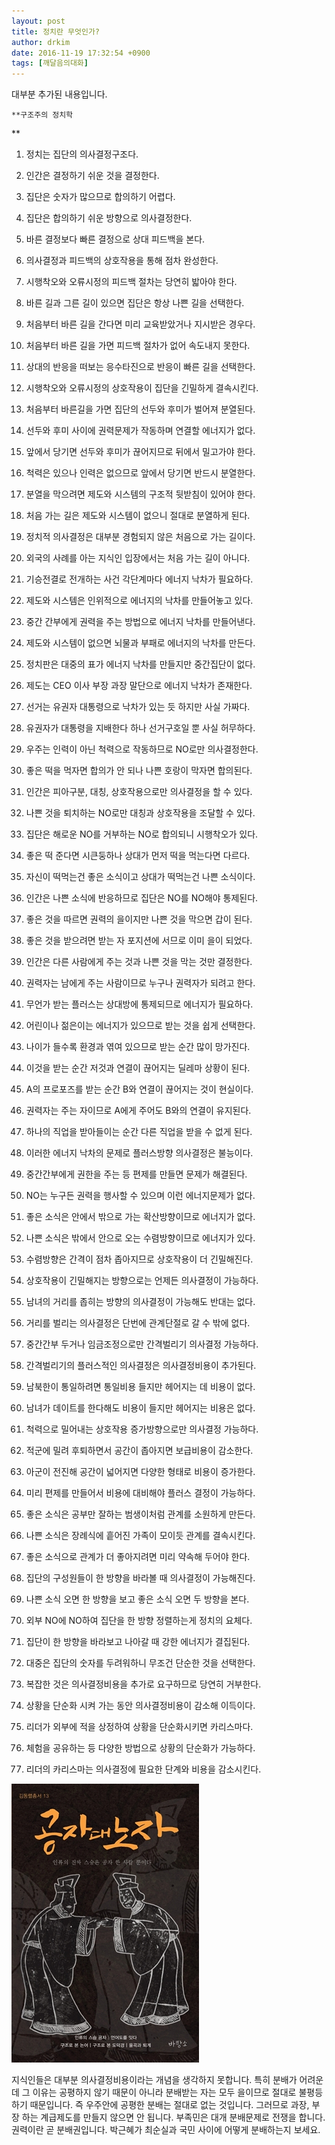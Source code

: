 ```yaml
---
layout: post
title: 정치란 무엇인가?
author: drkim
date: 2016-11-19 17:32:54 +0900
tags: [깨달음의대화]
---
```

 대부분 추가된 내용입니다.

  


   
 


    **구조주의 정치학   
  
**  

      
1) 정치는 집단의 의사결정구조다.   
      
2) 인간은 결정하기 쉬운 것을 결정한다.   
      
3) 집단은 숫자가 많으므로 합의하기 어렵다.   
      
4) 집단은 합의하기 쉬운 방향으로 의사결정한다.         
5) 바른 결정보다 빠른 결정으로 상대 피드백을 본다.         
6) 의사결정과 피드백의 상호작용을 통해 점차 완성한다.         
7) 시행착오와 오류시정의 피드백 절차는 당연히 밟아야 한다.         
8) 바른 길과 그른 길이 있으면 집단은 항상 나쁜 길을 선택한다.         
9) 처음부터 바른 길을 간다면 미리 교육받았거나 지시받은 경우다.         
10) 처음부터 바른 길을 가면 피드백 절차가 없어 속도내지 못한다.         
11) 상대의 반응을 떠보는 응수타진으로 반응이 빠른 길을 선택한다.         
12) 시행착오와 오류시정의 상호작용이 집단을 긴밀하게 결속시킨다.         
13) 처음부터 바른길을 가면 집단의 선두와 후미가 벌어져 분열된다.         
14) 선두와 후미 사이에 권력문제가 작동하며 연결할 에너지가 없다.         
15) 앞에서 당기면 선두와 후미가 끊어지므로 뒤에서 밀고가야 한다.         
16) 척력은 있으나 인력은 없으므로 앞에서 당기면 반드시 분열한다.         
17) 분열을 막으려면 제도와 시스템의 구조적 뒷받침이 있어야 한다.         
18) 처음 가는 길은 제도와 시스템이 없으니 절대로 분열하게 된다.         
19) 정치적 의사결정은 대부분 경험되지 않은 처음으로 가는 길이다.         
20) 외국의 사례를 아는 지식인 입장에서는 처음 가는 길이 아니다.         
21) 기승전결로 전개하는 사건 각단계마다 에너지 낙차가 필요하다.         
22) 제도와 시스템은 인위적으로 에너지의 낙차를 만들어놓고 있다.         
23) 중간 간부에게 권력을 주는 방법으로 에너지 낙차를 만들어낸다.         
24) 제도와 시스템이 없으면 뇌물과 부패로 에너지의 낙차를 만든다.         
25) 정치판은 대중의 표가 에너지 낙차를 만들지만 중간집단이 없다.         
26) 제도는 CEO 이사 부장 과장 말단으로 에너지 낙차가 존재한다.         
27) 선거는 유권자 대통령으로 낙차가 있는 듯 하지만 사실 가짜다.         
28) 유권자가 대통령을 지배한다 하나 선거구호일 뿐 사실 허무하다.         
29) 우주는 인력이 아닌 척력으로 작동하므로 NO로만 의사결정한다.         
30) 좋은 떡을 먹자면 합의가 안 되나 나쁜 호랑이 막자면 합의된다.         
31) 인간은 피아구분, 대칭, 상호작용으로만 의사결정을 할 수 있다.         
32) 나쁜 것을 퇴치하는 NO로만 대칭과 상호작용을 조달할 수 있다.         
33) 집단은 해로운 NO를 거부하는 NO로 합의되니 시행착오가 있다.         
34) 좋은 떡 준다면 시큰둥하나 상대가 먼저 떡을 먹는다면 다르다.         
35) 자신이 떡먹는건 좋은 소식이고 상대가 떡먹는건 나쁜 소식이다.         
36) 인간은 나쁜 소식에 반응하므로 집단은 NO를 NO해야 통제된다.         
37) 좋은 것을 따르면 권력의 을이지만 나쁜 것을 막으면 갑이 된다.         
38) 좋은 것을 받으려면 받는 자 포지션에 서므로 이미 을이 되었다.         
39) 인간은 다른 사람에게 주는 것과 나쁜 것을 막는 것만 결정한다.         
40) 권력자는 남에게 주는 사람이므로 누구나 권력자가 되려고 한다.         
41) 무언가 받는 플러스는 상대방에 통제되므로 에너지가 필요하다.         
42) 어린이나 젊은이는 에너지가 있으므로 받는 것을 쉽게 선택한다.         
43) 나이가 들수록 환경과 엮여 있으므로 받는 순간 많이 망가진다.         
44) 이것을 받는 순간 저것과 연결이 끊어지는 딜레마 상황이 된다.         
45) A의 프로포즈를 받는 순간 B와 연결이 끊어지는 것이 현실이다.         
46) 권력자는 주는 자이므로 A에게 주어도 B와의 연결이 유지된다.         
47) 하나의 직업을 받아들이는 순간 다른 직업을 받을 수 없게 된다.         
48) 이러한 에너지 낙차의 문제로 플러스방향 의사결정은 불능이다.         
49) 중간간부에게 권한을 주는 등 편제를 만들면 문제가 해결된다.         
50) NO는 누구든 권력을 행사할 수 있으며 이런 에너지문제가 없다.         
51) 좋은 소식은 안에서 밖으로 가는 확산방향이므로 에너지가 없다.         
52) 나쁜 소식은 밖에서 안으로 오는 수렴방향이므로 에너지가 있다.         
53) 수렴방향은 간격이 점차 좁아지므로 상호작용이 더 긴밀해진다.         
54) 상호작용이 긴밀해지는 방향으로는 언제든 의사결정이 가능하다.         
55) 남녀의 거리를 좁히는 방향의 의사결정이 가능해도 반대는 없다.         
56) 거리를 벌리는 의사결정은 단번에 관계단절로 갈 수 밖에 없다.         
57) 중간간부 두거나 임금조정으로만 간격벌리기 의사결정 가능하다.         
58) 간격벌리기의 플러스적인 의사결정은 의사결정비용이 추가된다.         
59) 남북한이 통일하려면 통일비용 들지만 헤어지는 데 비용이 없다.         
60) 남녀가 데이트를 한다해도 비용이 들지만 헤어지는 비용은 없다.         
61) 척력으로 밀어내는 상호작용 증가방향으로만 의사결정 가능하다.         
62) 적군에 밀려 후퇴하면서 공간이 좁아지면 보급비용이 감소한다.         
63) 아군이 전진해 공간이 넓어지면 다양한 형태로 비용이 증가한다.         
64) 미리 편제를 만들어서 비용에 대비해야 플러스 결정이 가능하다.         
65) 좋은 소식은 공부만 잘하는 범생이처럼 관계를 소원하게 만든다.         
66) 나쁜 소식은 장례식에 흩어진 가족이 모이듯 관계를 결속시킨다.         
67) 좋은 소식으로 관계가 더 좋아지려면 미리 약속해 두어야 한다.         
68) 집단의 구성원들이 한 방향을 바라볼 때 의사결정이 가능해진다.         
69) 나쁜 소식 오면 한 방향을 보고 좋은 소식 오면 두 방향을 본다.         
70) 외부 NO에 NO하여 집단을 한 방향 정렬하는게 정치의 요체다.         
71) 집단이 한 방향을 바라보고 나아갈 때 강한 에너지가 결집된다.         
72) 대중은 집단의 숫자를 두려워하니 무조건 단순한 것을 선택한다.         
73) 복잡한 것은 의사결정비용을 추가로 요구하므로 당연히 거부한다.         
74) 상황을 단순화 시켜 가는 동안 의사결정비용이 감소해 이득이다.         
75) 리더가 외부에 적을 상정하여 상황을 단순화시키면 카리스마다.         
76) 체험을 공유하는 등 다양한 방법으로 상황의 단순화가 가능하다.         
77) 리더의 카리스마는 의사결정에 필요한 단계와 비용을 감소시킨다.   
  
   

 ![](/files/attach/images/198/699/779/555.jpg) 

  


지식인들은 대부분 의사결정비용이라는 개념을 생각하지 못합니다. 특히 분배가 어려운데 그 이유는 공평하지 않기 때문이 아니라 분배받는 자는 모두 을이므로 절대로 불평등하기 때문입니다. 즉 우주안에 공평한 분배는 절대로 없는 것입니다. 그러므로 과장, 부장 하는 계급제도를 만들지 않으면 안 됩니다. 부족민은 대개 분배문제로 전쟁을 합니다. 권력이란 곧 분배권입니다. 박근혜가 최순실과 국민 사이에 어떻게 분배하는지 보세요.